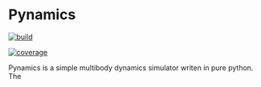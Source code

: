 # Pynamics

[![build](https://github.com/AlexP210/pynamics/actions/workflows/build.yml/badge.svg)](https://github.com/AlexP210/pynamics/actions/workflows/build.yml)

[![coverage](https://github.com/AlexP210/pynamics/actions/workflows/build.yml/coverage-badge.svg)](https://github.com/AlexP210/pynamics/actions/workflows/build.yml)


Pynamics is a simple multibody dynamics simulator writen in pure python. The
